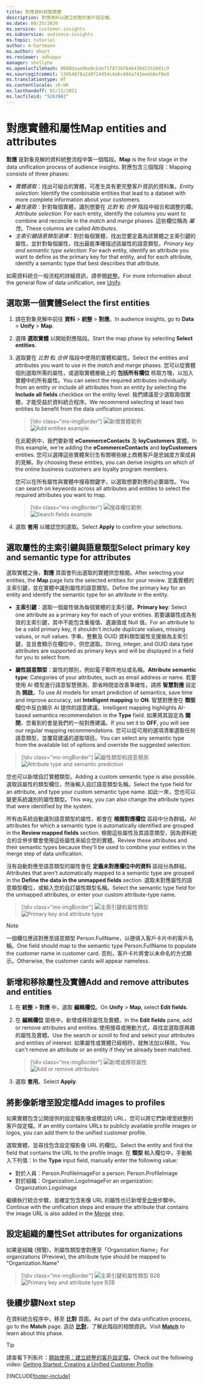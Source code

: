 ```yaml
---
title: 對應資料統整實體
description: 對應資料以建立統整的客戶設定檔。
ms.date: 09/25/2020
ms.service: customer-insights
ms.subservice: audience-insights
ms.topic: tutorial
author: m-hartmann
ms.author: mhart
ms.reviewer: adkuppa
manager: shellyha
ms.openlocfilehash: 0088daae0be0cb3e71f87387648430d2353081c9
ms.sourcegitcommit: 139548f8a2d0f24d54c4a6c404a743eeeb8ef8e0
ms.translationtype: HT
ms.contentlocale: zh-HK
ms.lasthandoff: 02/15/2021
ms.locfileid: "5267062"
---
```

# <a name="map-entities-and-attributes"></a><span data-ttu-id="17358-103">對應實體和屬性</span><span class="sxs-lookup"><span data-stu-id="17358-103">Map entities and attributes</span></span>

<span data-ttu-id="17358-104">**對應** 是對象見解的資料統整流程中第一個階段。</span><span class="sxs-lookup"><span data-stu-id="17358-104">**Map** is the first stage in the data unification process of audience insights.</span></span> <span data-ttu-id="17358-105">對應包含三個階段：</span><span class="sxs-lookup"><span data-stu-id="17358-105">Mapping consists of three phases:</span></span>

- <span data-ttu-id="17358-106">*實體選取*：找出可組合的實體，可產生具有更完整客戶資訊的資料集。</span><span class="sxs-lookup"><span data-stu-id="17358-106">*Entity selection*: Identify the combinable entities that lead to a dataset with more complete information about your customers.</span></span>
- <span data-ttu-id="17358-107">*屬性選取*：針對每個實體，識別想要在 *比對* 和 *合併* 階段中組合和調整的欄。</span><span class="sxs-lookup"><span data-stu-id="17358-107">*Attribute selection*: For each entity, identify the columns you want to combine and reconcile in the *match* and *merge* phases.</span></span> <span data-ttu-id="17358-108">這些欄位稱為 *屬性*。</span><span class="sxs-lookup"><span data-stu-id="17358-108">These columns are called *Attributes*.</span></span>
- <span data-ttu-id="17358-109">*主索引鍵語意類型選擇*：對於每個實體，找出您要定義為該實體之主索引鍵的屬性，並針對每個屬性，找出最能準確描述該屬性的語意類型。</span><span class="sxs-lookup"><span data-stu-id="17358-109">*Primary key and semantic type selection*: For each entity, identify an attribute you want to define as the primary key for that entity, and for each attribute, identify a semantic type that best describes that attribute.</span></span>

<span data-ttu-id="17358-110">如需資料統合一般流程的詳細資訊，請參閱[統整](data-unification.md)。</span><span class="sxs-lookup"><span data-stu-id="17358-110">For more information about the general flow of data unification, see [Unify](data-unification.md).</span></span>

## <a name="select-the-first-entities"></a><span data-ttu-id="17358-111">選取第一個實體</span><span class="sxs-lookup"><span data-stu-id="17358-111">Select the first entities</span></span>

1. <span data-ttu-id="17358-112">請在對象見解中前往 **資料**  > **統整**  > **對應**。</span><span class="sxs-lookup"><span data-stu-id="17358-112">In audience insights, go to **Data** > **Unify** > **Map**.</span></span>

2. <span data-ttu-id="17358-113">選擇 **選取實體** 以開始對應階段。</span><span class="sxs-lookup"><span data-stu-id="17358-113">Start the map phase by selecting **Select entities**.</span></span>

3. <span data-ttu-id="17358-114">選取要在 *比對* 和 *合併* 階段中使用的實體和屬性。</span><span class="sxs-lookup"><span data-stu-id="17358-114">Select the entities and attributes you want to use in the *match* and *merge* phases.</span></span> <span data-ttu-id="17358-115">您可以從實體個別選取所需的屬性，或選取實體層級上的 **包括所有欄位** 核取方塊，以加入實體中的所有屬性。</span><span class="sxs-lookup"><span data-stu-id="17358-115">You can select the required attributes individually from an entity or include all attributes from an entity by selecting the **Include all fields** checkbox on the entity level.</span></span> <span data-ttu-id="17358-116">我們建議至少選取兩個實體，才能受益於資料統合程序。</span><span class="sxs-lookup"><span data-stu-id="17358-116">We recommend selecting at least two entities to benefit from the data unification process.</span></span>

   > [!div class="mx-imgBorder"]
   > <span data-ttu-id="17358-117">![新增實體範例](media/data-manager-configure-map-add-entities-example.png "新增實體範例")</span><span class="sxs-lookup"><span data-stu-id="17358-117">![Add entities example](media/data-manager-configure-map-add-entities-example.png "Add entities example")</span></span>

   <span data-ttu-id="17358-118">在此範例中，我們要新增 **eCommerceContacts** 及 **loyCustomers** 實體。</span><span class="sxs-lookup"><span data-stu-id="17358-118">In this example, we're adding the **eCommerceContacts** and **loyCustomers** entities.</span></span> <span data-ttu-id="17358-119">您可以選擇這些實體來衍生有關哪些線上商務客戶是忠誠度方案成員的見解。</span><span class="sxs-lookup"><span data-stu-id="17358-119">By choosing these entities, you can derive insights on which of the online business customers are loyalty program members.</span></span>
   
   <span data-ttu-id="17358-120">您可以在所有屬性與實體中搜尋關鍵字，以選取想要對應的必要屬性。</span><span class="sxs-lookup"><span data-stu-id="17358-120">You can search on keywords across all attributes and entities to select the required attributes you want to map.</span></span>
   
     > [!div class="mx-imgBorder"]
   > <span data-ttu-id="17358-121">![搜尋欄位範例](media/data-manager-configure-map-search-fields-example.png "搜尋欄位範例")</span><span class="sxs-lookup"><span data-stu-id="17358-121">![Search fields example](media/data-manager-configure-map-search-fields-example.png "Search fields example")</span></span>

4. <span data-ttu-id="17358-122">選取 **套用** 以確認您的選取。</span><span class="sxs-lookup"><span data-stu-id="17358-122">Select **Apply** to confirm your selections.</span></span>

## <a name="select-primary-key-and-semantic-type-for-attributes"></a><span data-ttu-id="17358-123">選取屬性的主索引鍵與語意類型</span><span class="sxs-lookup"><span data-stu-id="17358-123">Select primary key and semantic type for attributes</span></span>

<span data-ttu-id="17358-124">選取實體之後，**對應** 頁面會列出選取的實體供您檢閱。</span><span class="sxs-lookup"><span data-stu-id="17358-124">After selecting your entities, the **Map** page lists the selected entities for your review.</span></span> <span data-ttu-id="17358-125">定義實體的主索引鍵，並在實體中識別屬性的語意類型。</span><span class="sxs-lookup"><span data-stu-id="17358-125">Define the primary key for an entity and identify the semantic type for an attribute in the entity.</span></span>

- <span data-ttu-id="17358-126">**主索引鍵**：選取一個屬性做為每個實體的主索引鍵。</span><span class="sxs-lookup"><span data-stu-id="17358-126">**Primary key**: Select one attribute as a primary key for each of your entities.</span></span> <span data-ttu-id="17358-127">若要讓屬性成為有效的主索引鍵，其中不能包含重複值、遺漏值或 Null 值。</span><span class="sxs-lookup"><span data-stu-id="17358-127">For an attribute to be a valid primary key, it shouldn't include duplicate values, missing values, or null values.</span></span> <span data-ttu-id="17358-128">字串、整數及 GUID 資料類型屬性支援做為主索引鍵，並且會顯示在欄位中，供您選取。</span><span class="sxs-lookup"><span data-stu-id="17358-128">String, integer, and GUID data type attributes are supported as primary keys and will be displayed in a field for you to select from.</span></span>

- <span data-ttu-id="17358-129">**屬性語意類型**：屬性的類別，例如電子郵件地址或名稱。</span><span class="sxs-lookup"><span data-stu-id="17358-129">**Attribute semantic type**: Categories of your attributes, such as email address or name.</span></span> <span data-ttu-id="17358-130">若要使用 AI 模型進行語意智慧預測、節省時間並改善準確性，請將 **智慧對應** 設定為 **開啟**。</span><span class="sxs-lookup"><span data-stu-id="17358-130">To use AI models for smart prediction of semantics, save time and improve accuracy, set **Intelligent mapping** to **ON**.</span></span> <span data-ttu-id="17358-131">智慧對應會在 **類型** 欄位中反白顯示 AI 提供的語意建議。</span><span class="sxs-lookup"><span data-stu-id="17358-131">Intelligent mapping highlights AI-based semantics recommendation in the **Type** field.</span></span> <span data-ttu-id="17358-132">如果將其設定為 **關閉**，您看到的會是我們的一般對應建議。</span><span class="sxs-lookup"><span data-stu-id="17358-132">If you set it to **OFF**, you will see our regular mapping recommendations.</span></span> <span data-ttu-id="17358-133">您可以從可用的選項清單選取任何語意類型，並覆寫建議的選取項目。</span><span class="sxs-lookup"><span data-stu-id="17358-133">You can select any semantic type from the available list of options and override the suggested selection.</span></span>

> [!div class="mx-imgBorder"]
> <span data-ttu-id="17358-134">![屬性類型和語意預測](media/data-manager-configure-map-add-attributes-semantic-prediction.png "屬性類型和語意預測")</span><span class="sxs-lookup"><span data-stu-id="17358-134">![Attribute type and semantic prediction](media/data-manager-configure-map-add-attributes-semantic-prediction.png "Attribute type and semantic prediction")</span></span>

<span data-ttu-id="17358-135">您也可以新增自訂實體類型。</span><span class="sxs-lookup"><span data-stu-id="17358-135">Adding a custom semantic type is also possible.</span></span> <span data-ttu-id="17358-136">選取該屬性的類型欄位，然後輸入自訂語意類型名稱。</span><span class="sxs-lookup"><span data-stu-id="17358-136">Select the type field for an attribute, and type your custom semantic type name.</span></span> <span data-ttu-id="17358-137">如此一來，您也可以變更系統識別的屬性類型。</span><span class="sxs-lookup"><span data-stu-id="17358-137">This way, you can also change the attribute types that were identified by the system.</span></span>

<span data-ttu-id="17358-138">所有由系統自動識別語意類型的屬性，都會在 **檢閱對應欄位** 區段中分為群組。</span><span class="sxs-lookup"><span data-stu-id="17358-138">All attributes for which a semantic type is automatically identified are grouped in the **Review mapped fields** section.</span></span> <span data-ttu-id="17358-139">檢閱這些屬性及其語意類型，因為資料統合的合併步驟會使用這些屬性來組合您的實體。</span><span class="sxs-lookup"><span data-stu-id="17358-139">Review these attributes and their semantic types because they'll be used to combine your entities in the merge step of data unification.</span></span>

<span data-ttu-id="17358-140">沒有自動對應至語意類型的屬性會在 **定義未對應欄位中的資料** 區段分為群組。</span><span class="sxs-lookup"><span data-stu-id="17358-140">Attributes that aren't automatically mapped to a semantic type are grouped in the **Define the data in the unmapped fields** section.</span></span> <span data-ttu-id="17358-141">選取未對應屬性的語意類型欄位，或輸入您的自訂屬性類型名稱。</span><span class="sxs-lookup"><span data-stu-id="17358-141">Select the semantic type field for the unmapped attributes, or enter your custom attribute-type name.</span></span>

> [!div class="mx-imgBorder"]
> <span data-ttu-id="17358-142">![主索引鍵和屬性類型](media/data-manager-configure-map-add-attributes.png "主索引鍵和屬性類型")</span><span class="sxs-lookup"><span data-stu-id="17358-142">![Primary key and attribute type](media/data-manager-configure-map-add-attributes.png "Primary key and attribute type")</span></span>

> [!NOTE]
> <span data-ttu-id="17358-143">一個欄位應該對應至語意類型 Person.FullName，以便填入客戶卡片中的客戶名稱。</span><span class="sxs-lookup"><span data-stu-id="17358-143">One field should map to the semantic type Person.FullName to populate the customer name in customer card.</span></span> <span data-ttu-id="17358-144">否則，客戶卡片將會以未命名的方式顯示。</span><span class="sxs-lookup"><span data-stu-id="17358-144">Otherwise, the customer cards will appear nameless.</span></span> 

## <a name="add-and-remove-attributes-and-entities"></a><span data-ttu-id="17358-145">新增和移除屬性及實體</span><span class="sxs-lookup"><span data-stu-id="17358-145">Add and remove attributes and entities</span></span>

1. <span data-ttu-id="17358-146">在 **統整** > **對應** 中，選取 **編輯欄位**。</span><span class="sxs-lookup"><span data-stu-id="17358-146">On **Unify** > **Map**, select **Edit fields**.</span></span>

2. <span data-ttu-id="17358-147">在 **編輯欄位** 窗格中，新增或移除屬性及實體。</span><span class="sxs-lookup"><span data-stu-id="17358-147">In the **Edit fields** pane, add or remove attributes and entities.</span></span> <span data-ttu-id="17358-148">使用搜尋或捲動方式，尋找並選取感興趣的屬性及實體。</span><span class="sxs-lookup"><span data-stu-id="17358-148">Use the search or scroll to find and select your attributes and entities of interest.</span></span> <span data-ttu-id="17358-149">如果屬性或實體已經相符，就無法加以移除。</span><span class="sxs-lookup"><span data-stu-id="17358-149">You can't remove an attribute or an entity if they've already been matched.</span></span>

   > [!div class="mx-imgBorder"]
   > <span data-ttu-id="17358-150">![新增或移除屬性](media/configure-data-map-edit.png "新增或移除屬性")</span><span class="sxs-lookup"><span data-stu-id="17358-150">![Add or remove attributes](media/configure-data-map-edit.png "Add or remove attributes")</span></span>

3. <span data-ttu-id="17358-151">選取 **套用**。</span><span class="sxs-lookup"><span data-stu-id="17358-151">Select **Apply**.</span></span>

## <a name="add-images-to-profiles"></a><span data-ttu-id="17358-152">將影像新增至設定檔</span><span class="sxs-lookup"><span data-stu-id="17358-152">Add images to profiles</span></span>

<span data-ttu-id="17358-153">如果實體包含公開提供的設定檔影像或標誌的 URL，您可以將它們新增至統整的客戶設定檔。</span><span class="sxs-lookup"><span data-stu-id="17358-153">If an entity contains URLs to publicly available profile images or logos, you can add them to the unified customer profile.</span></span>

<span data-ttu-id="17358-154">選取實體，並尋找包含設定檔影像 URL 的欄位。</span><span class="sxs-lookup"><span data-stu-id="17358-154">Select the entity and find the field that contains the URL to the profile image.</span></span> <span data-ttu-id="17358-155">在 **類型** 輸入欄位中，手動輸入下列值：</span><span class="sxs-lookup"><span data-stu-id="17358-155">In the **Type** input field, manually enter the following value:</span></span> 
- <span data-ttu-id="17358-156">對於人員：Person.ProfileImage</span><span class="sxs-lookup"><span data-stu-id="17358-156">For a person: Person.ProfileImage</span></span>
- <span data-ttu-id="17358-157">對於組織：Organization.LogoImage</span><span class="sxs-lookup"><span data-stu-id="17358-157">For an organization: Organization.LogoImage</span></span>

<span data-ttu-id="17358-158">繼續執行統合步驟，並確定包含影像 URL 的屬性也已新增至[合併](merge-entities.md)步驟中。</span><span class="sxs-lookup"><span data-stu-id="17358-158">Continue with the unification steps and ensure the attribute that contains the image URL is also added in the [Merge](merge-entities.md) step.</span></span>

## <a name="set-attributes-for-organizations"></a><span data-ttu-id="17358-159">設定組織的屬性</span><span class="sxs-lookup"><span data-stu-id="17358-159">Set attributes for organizations</span></span>

<span data-ttu-id="17358-160">如果是組織 (預覽)，則屬性類型會對應至「Organization.Name」</span><span class="sxs-lookup"><span data-stu-id="17358-160">For organizations (Preview), the attribute type should be mapped to "Organization.Name"</span></span>
> [!div class="mx-imgBorder"]
> <span data-ttu-id="17358-161">![主索引鍵和屬性類型 B2B](media/configure-data-map-edit-b2b.png "主索引鍵和屬性類型 B2B")</span><span class="sxs-lookup"><span data-stu-id="17358-161">![Primary key and attribute type B2B](media/configure-data-map-edit-b2b.png "Primary key and attribute type B2B")</span></span>

## <a name="next-step"></a><span data-ttu-id="17358-162">後續步驟</span><span class="sxs-lookup"><span data-stu-id="17358-162">Next step</span></span>

<span data-ttu-id="17358-163">在資料統合程序中，移至 **比對** 頁面。</span><span class="sxs-lookup"><span data-stu-id="17358-163">As part of the data unification process, go to the **Match** page.</span></span> <span data-ttu-id="17358-164">造訪 [**比對**](match-entities.md)，了解此階段的相關資訊。</span><span class="sxs-lookup"><span data-stu-id="17358-164">Visit [**Match**](match-entities.md) to learn about this phase.</span></span>

> [!TIP]
> <span data-ttu-id="17358-165">請查看下列影片：[開始使用：建立統整的客戶設定檔](https://youtu.be/oBfGEhucAxs)。</span><span class="sxs-lookup"><span data-stu-id="17358-165">Check out the following video: [Getting Started: Creating a Unified Customer Profile](https://youtu.be/oBfGEhucAxs).</span></span>


[!INCLUDE[footer-include](../includes/footer-banner.md)]
